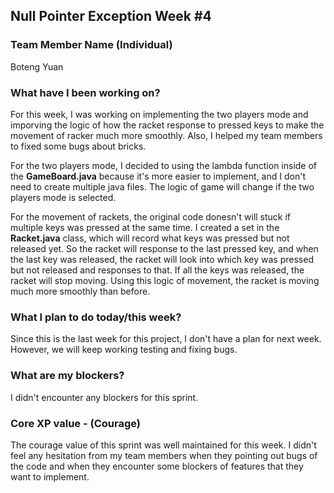 ##  **Null Pointer Exception Week** #4

### **Team Member Name (Individual)**<br>

Boteng Yuan

### **What have I been working on?**

For this week, I was working on implementing the two players mode and imporving the logic of how the racket response to pressed keys to make the movement of racker much more smoothly. Also, I helped my team members to fixed some bugs about bricks.

For the two players mode, I decided to using the lambda function inside of the **GameBoard.java** because it's more easier to implement, and I don't need to create multiple java files. The logic of game will change if the two players mode is selected.

For the movement of rackets, the original code donesn't will stuck if multiple keys was pressed at the same time. I created a set in the **Racket.java** class, which will record what keys was pressed but not released yet. So the racket will response to the last pressed key, and when the last key was released, the racket will look into which key was pressed but not released and responses to that. If all the keys was released, the racket will stop moving. Using this logic of movement, the racket is moving much more smoothly than before.

### **What I plan to do today/this week?**

Since this is the last week for this project, I don't have a plan for next week. However,
we will keep working testing and fixing bugs.

### **What are my blockers?**

I didn't encounter any blockers for this sprint.

### **Core XP value - (Courage)**

The courage value of this sprint was well maintained for this week. I didn't feel any hesitation from my team members when they pointing out bugs of the code and when they encounter some blockers of features that they want to implement. 
